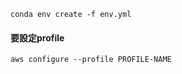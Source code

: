 ```
conda env create -f env.yml 
```

#### 要設定profile
```
aws configure --profile PROFILE-NAME
```

